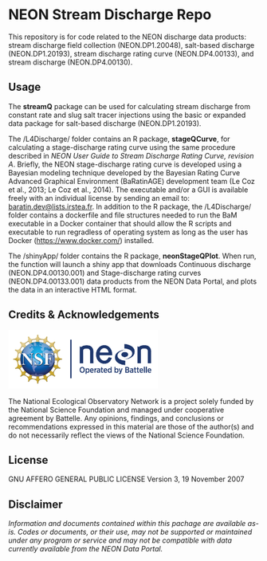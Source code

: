 NEON Stream Discharge Repo
================

<!-- README.md is generated from README.Rmd. Please edit that file -->
<!-- ****** Description ****** -->

This repository is for code related to the NEON discharge data products:
stream discharge field collection (NEON.DP1.20048), salt-based discharge
(NEON.DP1.20193), stream discharge rating curve (NEON.DP4.00133), and
stream discharge (NEON.DP4.00130).

<!-- ****** Usage ****** -->

## Usage

The **streamQ** package can be used for calculating stream discharge
from constant rate and slug salt tracer injections using the basic or
expanded data package for salt-based discharge (NEON.DP1.20193).

The /L4Discharge/ folder contains an R package, **stageQCurve**, for
calculating a stage-discharge rating curve using the same procedure
described in *NEON User Guide to Stream Discharge Rating Curve, revision
A*. Briefly, the NEON stage-discharge rating curve is developed using a
Bayesian modeling technique developed by the Bayesian Rating Curve
Advanced Graphical Environment (BaRatinAGE) development team (Le Coz et
al., 2013; Le Coz et al., 2014). The executable and/or a GUI is
available freely with an individual license by sending an email to:
<baratin.dev@lists.irstea.fr>. In addition to the R package, the
/L4Discharge/ folder contains a dockerfile and file structures needed to
run the BaM executable in a Docker container that should allow the R
scripts and executable to run regradless of operating system as long as
the user has Docker (<https://www.docker.com/>) installed.

The /shinyApp/ folder contains the R package, **neonStageQPlot**. When
run, the function will launch a shiny app that downloads Continuous
discharge (NEON.DP4.00130.001) and Stage-discharge rating curves
(NEON.DP4.00133.001) data products from the NEON Data Portal, and plots
the data in an interactive HTML format.

<!-- ****** Acknowledgements ****** -->

## Credits & Acknowledgements

<!-- HTML tags to produce image, resize, add hyperlink. -->
<!-- ONLY WORKS WITH HTML or GITHUB documents -->

<a href="http://www.neonscience.org/">
<img src="logo.png" width="300px" /> </a>

<!-- Acknowledgements text -->

The National Ecological Observatory Network is a project solely funded
by the National Science Foundation and managed under cooperative
agreement by Battelle. Any opinions, findings, and conclusions or
recommendations expressed in this material are those of the author(s)
and do not necessarily reflect the views of the National Science
Foundation.

<!-- ****** License ****** -->

## License

GNU AFFERO GENERAL PUBLIC LICENSE Version 3, 19 November 2007

<!-- ****** Disclaimer ****** -->

## Disclaimer

*Information and documents contained within this pachage are available
as-is. Codes or documents, or their use, may not be supported or
maintained under any program or service and may not be compatible with
data currently available from the NEON Data Portal.*
